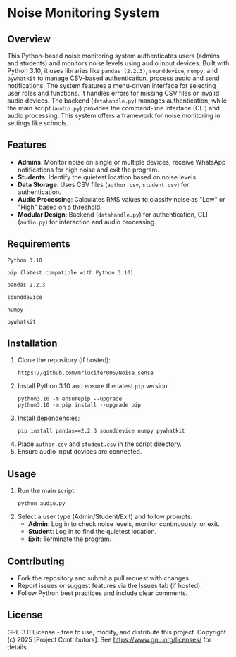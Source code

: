 
# Noise Monitoring System

## Overview
This Python-based noise monitoring system authenticates users (admins and students) and monitors noise levels using audio input devices. Built with Python 3.10, it uses libraries like `pandas (2.2.3)`, `sounddevice`, `numpy`, and `pywhatkit` to manage CSV-based authentication, process audio and send notifications. The system features a menu-driven interface for selecting user roles and functions. It handles errors for missing CSV files or invalid audio devices. The backend (`datahandle.py`) manages authentication, while the main script (`audio.py`) provides the command-line interface (CLI) and audio processing. This system offers a framework for noise monitoring in settings like schools.

## Features
- **Admins**: Monitor noise on single or multiple devices, receive WhatsApp notifications for high noise and exit the program.
- **Students**: Identify the quietest location based on noise levels.
- **Data Storage**: Uses CSV files (`author.csv`, `student.csv`) for authentication.
- **Audio Processing**: Calculates RMS values to classify noise as "Low" or "High" based on a threshold.
- **Modular Design**: Backend (`datahandle.py`) for authentication, CLI (`audio.py`) for interaction and audio processing.

## Requirements
```
Python 3.10
```
```
pip (latest compatible with Python 3.10)
```
```
pandas 2.2.3
```
```
sounddevice
```
```
numpy
```
```
pywhatkit
```
## Installation
1. Clone the repository (if hosted):
   ```
   https://github.com/mrlucifer006/Noise_sense
   ```
2. Install Python 3.10 and ensure the latest `pip` version:
   ```
   python3.10 -m ensurepip --upgrade
   python3.10 -m pip install --upgrade pip
   ```
3. Install dependencies:
   ```
   pip install pandas==2.2.3 sounddevice numpy pywhatkit
   ```
4. Place `author.csv` and `student.csv` in the script directory.
5. Ensure audio input devices are connected.

## Usage
1. Run the main script:
   ```
   python audio.py
   ```
2. Select a user type (Admin/Student/Exit) and follow prompts:
   - **Admin**: Log in to check noise levels, monitor continuously, or exit.
   - **Student**: Log in to find the quietest location.
   - **Exit**: Terminate the program.

## Contributing
- Fork the repository and submit a pull request with changes.
- Report issues or suggest features via the Issues tab (if hosted).
- Follow Python best practices and include clear comments.

## License
GPL-3.0 License - free to use, modify, and distribute this project. Copyright (c) 2025 [Project Contributors]. See <https://www.gnu.org/licenses/> for details.
